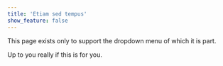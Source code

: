 ```yaml
---
title: 'Etiam sed tempus'
show_feature: false
---
```


This page exists only to support the dropdown menu of which it is part.

Up to you really if this is for you.
